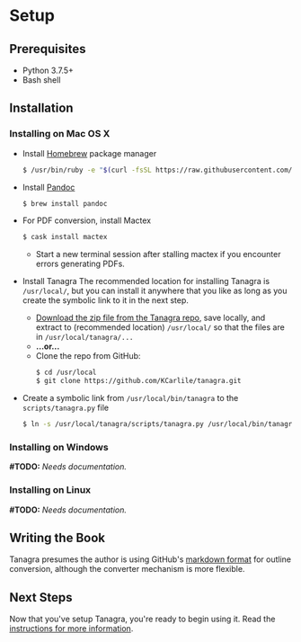 # Setup
## Prerequisites
- Python 3.7.5+
- Bash shell

## Installation
### Installing on Mac OS X
- Install [Homebrew](https://brew.sh/) package manager
  ```bash
  $ /usr/bin/ruby -e "$(curl -fsSL https://raw.githubusercontent.com/Homebrew/install/master/install)"
  ```
- Install [Pandoc](https://pandoc.org/)
   ```bash
   $ brew install pandoc
   ```
- For PDF conversion, install Mactex
   ```bash
   $ cask install mactex
   ```
   - Start a new terminal session after stalling mactex if you encounter errors generating PDFs.

- Install Tanagra
  The recommended location for installing Tanagra is `/usr/local/`, but you can install it anywhere that you like as long as you create the symbolic link to it in the next step.
   - [Download the zip file from the Tanagra repo](https://github.com/KCarlile/tanagra/archive/master.zip), save locally, and extract to (recommended location) `/usr/local/` so that the files are in `/usr/local/tanagra/...`
   - **...or...**
   - Clone the repo from GitHub:
     ```bash
     $ cd /usr/local
     $ git clone https://github.com/KCarlile/tanagra.git
     ```

- Create a symbolic link from `/usr/local/bin/tanagra` to the `scripts/tanagra.py` file
   ```bash
   $ ln -s /usr/local/tanagra/scripts/tanagra.py /usr/local/bin/tanagra
   ```

### Installing on Windows
**#TODO:** _Needs documentation._

### Installing on Linux
**#TODO:** _Needs documentation._

## Writing the Book
Tanagra presumes the author is using GitHub's [markdown format](https://guides.github.com/features/mastering-markdown/) for outline conversion, although the converter mechanism is more flexible.

## Next Steps
Now that you've setup Tanagra, you're ready to begin using it. Read the [instructions for more information](instructions.md).
